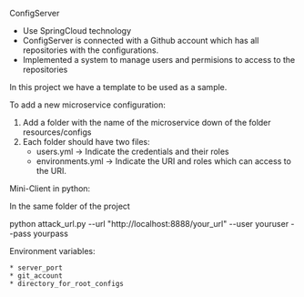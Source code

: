 ConfigServer

* Use SpringCloud technology
* ConfigServer is connected with a Github account which has all repositories with the configurations.
* Implemented a system to manage users and permisions to access to the repositories 

In this project we have a template to be used as a sample.

To add a new microservice configuration:

1. Add a folder with the name of the microservice down of the folder resources/configs
2. Each folder should have two files:
    * users.yml -> Indicate the credentials and their roles
    * environments.yml -> Indicate the URI and roles which can access to the URI.

Mini-Client in python:

In the same folder of the project


python attack_url.py --url "http://localhost:8888/your_url" --user youruser --pass yourpass


Environment variables:

    * server_port
    * git_account
    * directory_for_root_configs
